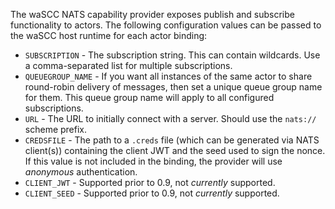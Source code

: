 The waSCC NATS capability provider exposes publish and subscribe functionality to actors. The following configuration values can be passed to the waSCC host runtime for each actor binding:

* `SUBSCRIPTION` - The subscription string. This can contain wildcards. Use a comma-separated list for multiple subscriptions.
* `QUEUEGROUP_NAME` - If you want all instances of the same actor to share round-robin delivery of messages, then set a unique queue group name for them. This queue group name will apply to all configured subscriptions.
* `URL` - The URL to initially connect with a server. Should use the `nats://` scheme prefix.
* `CREDSFILE` - The path to a `.creds` file (which can be generated via NATS client(s)) containing the client JWT and the seed used to sign the nonce. If this value is not included in the binding, the provider will use _anonymous_ authentication.
* `CLIENT_JWT` - Supported prior to 0.9, not _currently_ supported.
* `CLIENT_SEED` - Supported prior to 0.9, not _currently_ supported.

